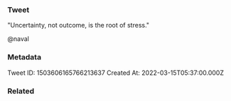 ### Tweet
"Uncertainty, not outcome, is the root of stress."

@naval

### Metadata
Tweet ID: 1503606165766213637
Created At: 2022-03-15T05:37:00.000Z

### Related

